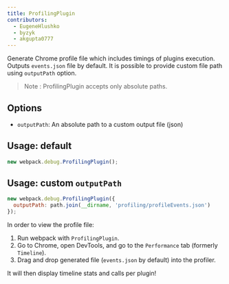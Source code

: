 ```yaml
---
title: ProfilingPlugin
contributors:
  - EugeneHlushko
  - byzyk
  - akgupta0777
---
```


Generate Chrome profile file which includes timings of plugins execution. Outputs `events.json` file by default. It is possible to provide custom file path using `outputPath` option.

> Note : ProfilingPlugin accepts only absolute paths.

## Options

- `outputPath`: An absolute path to a custom output file (json)

## Usage: default

``` js
new webpack.debug.ProfilingPlugin();
```

## Usage: custom `outputPath`

``` js
new webpack.debug.ProfilingPlugin({
  outputPath: path.join(__dirname, 'profiling/profileEvents.json')
});
```

In order to view the profile file:

1. Run webpack with `ProfilingPlugin`.
2. Go to Chrome, open DevTools, and go to the `Performance` tab (formerly `Timeline`).
3. Drag and drop generated file (`events.json` by default) into the profiler.

It will then display timeline stats and calls per plugin!
